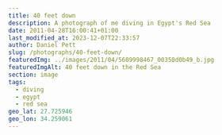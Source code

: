 ```yaml
---
title: 40 feet down
description: A photograph of me diving in Egypt's Red Sea
date: 2011-04-28T16:00:41+01:00
last_modified_at: 2023-12-07T22:33:57
author: Daniel Pett
slug: /photographs/40-feet-down/
featuredImg: ../images/2011/04/5609998467_00350d0b49_b.jpg
featuredImgAlt: 40 feet down in the Red Sea
section: image
tags:
  - diving
  - egypt
  - red sea
geo_lat: 27.725946
geo_lon: 34.259061
---
```

